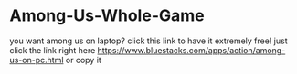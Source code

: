 # Among-Us-Whole-Game
you want among us on laptop? click this link to have it extremely free! just click the link right here https://www.bluestacks.com/apps/action/among-us-on-pc.html or copy it

